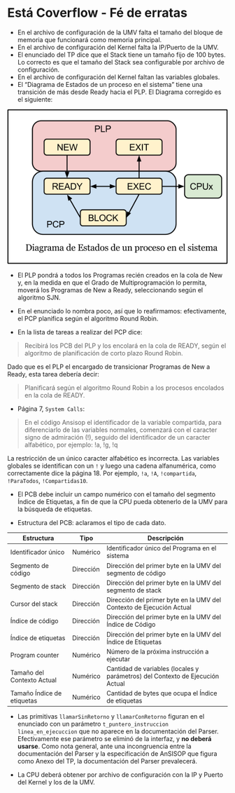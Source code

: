 Está Coverflow - Fé de erratas
==============================

* En el archivo de configuración de la UMV falta el tamaño del bloque de memoria que funcionará como memoria principal.
* En el archivo de configuración del Kernel falta la IP/Puerto de la UMV.
* El enunciado del TP dice que el Stack tiene un tamaño fijo de 100 bytes. Lo correcto es que el tamaño del Stack sea configurable por archivo de configuración.
* En el archivo de configuración del Kernel faltan las variables globales.
* El “Diagrama de Estados de un proceso en el sistema” tiene una transición de más desde Ready hacia el PLP. El Diagrama corregido es el siguiente:

![Diagrama de Estados corregido](diagrama_estados.png)

* El PLP pondrá a todos los Programas recién creados en la cola de New y, en la medida en que el Grado de Multiprogramación lo permita, moverá los Programas de New a Ready, seleccionando según el algoritmo SJN.

* En el enunciado lo nombra poco, así que lo reafirmamos: efectivamente, el PCP planifica según el algoritmo Round Robin.

* En la lista de tareas a realizar del PCP dice:
> Recibirá los PCB del PLP y los encolará en la cola de READY, según el algoritmo de planificación de corto plazo Round Robin.

 Dado que es el PLP el encargado de transicionar Programas de New a Ready, esta tarea debería decir:
 > Planificará según el algoritmo Round Robin a los procesos encolados en la cola de READY.

* Página 7, `System Calls`:
 >En el código Ansisop el identificador de la variable compartida, para diferenciarlo de las variables normales, comenzará con el caracter signo de admiración (!), seguido del identificador de un caracter alfabético, por ejemplo: !a, !g, !q

 La restricción de un único caracter alfabético es incorrecta. Las variables globales se identifican con un `!` y luego una cadena alfanumérica, como correctamente dice la página 18. Por ejemplo, `!a`, `!A`, `!compartida`, `!ParaTodos`, `!Compartidas10`.

* El PCB debe incluir un campo numérico con el tamaño del segmento Índice de Etiquetas, a fin de que la CPU pueda obtenerlo de la UMV para la búsqueda de etiquetas.

* Estructura del PCB: aclaramos el tipo de cada dato.

| Estructura                 | Tipo      | Descripción |
|----------------------------|-----------|-------------|
| Identificador único        | Numérico  | Identificador único del Programa en el sistema |
| Segmento de código         | Dirección | Dirección del primer byte en la UMV del segmento de código |
| Segmento de stack          | Dirección | Dirección del primer byte en la UMV del segmento de stack |
| Cursor del stack           | Dirección | Dirección del primer byte en la UMV del Contexto de Ejecución Actual |
| Índice de código           | Dirección | Dirección del primer byte en la UMV del Índice de Código |
| Índice de etiquetas        | Dirección | Dirección del primer byte en la UMV del Índice de Etiquetas |
| Program counter            | Numérico  | Número de la próxima instrucción a ejecutar |
| Tamaño del Contexto Actual | Numérico  | Cantidad de variables (locales y parámetros) del Contexto de Ejecución Actual |
| Tamaño Índice de etiquetas | Numérico  | Cantidad de bytes que ocupa el Índice de etiquetas |

* Las primitivas `llamarSinRetorno` y `llamarConRetorno` figuran en el enunciado con un parámetro `t_puntero_instruccion linea_en_ejecuccion` que no aparece en la documentación del Parser. Efectivamente ese parámetro se eliminó de la interfaz, y **no deberá usarse**. Como nota general, ante una incongruencia entre la documentación del Parser y la especificación de AnSISOP que figura como Anexo del TP, la documentación del Parser prevalecerá.

* La CPU deberá obtener por archivo de configuración con la IP y Puerto del Kernel y los de la UMV.
